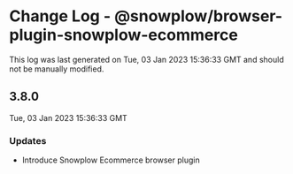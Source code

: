 # Change Log - @snowplow/browser-plugin-snowplow-ecommerce

This log was last generated on Tue, 03 Jan 2023 15:36:33 GMT and should not be manually modified.

## 3.8.0
Tue, 03 Jan 2023 15:36:33 GMT

### Updates

- Introduce Snowplow Ecommerce browser plugin

